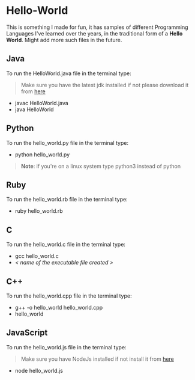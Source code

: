 # Hello-World

This is something I made for fun, it has samples of different Programming Languages I've learned over the years, in the traditional form of a **Hello World**.
Might add more such files in the future.

## Java

To run the HelloWorld.java file in the terminal type:

> Make sure you have the latest jdk installed if not please download it from [here](https://www.oracle.com/in/java/technologies/javase-downloads.html)

- javac HelloWorld.java
- java HelloWorld

## Python

To run the hello_world.py file in the terminal type:

- python hello_world.py

> **Note**: if you're on a linux system type python3 instead of python

## Ruby

To run the hello_world.rb file in the terminal type:

- ruby hello_world.rb

## C

To run the hello_world.c file in the terminal type:

- gcc hello_world.c
- _< name of the executable file created >_

## C++

To run the hello_world.cpp file in the terminal type:

- g++ -o hello_world hello_world.cpp
- hello_world

## JavaScript

To run the hello_world.js file in the terminal type:

> Make sure you have NodeJs installed if not install it from [here](https://nodejs.org/en/)

- node hello_world.js

